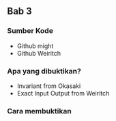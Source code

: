 ## Bab 3

### Sumber Kode
* Github might
* Github Weiritch

### Apa yang dibuktikan?
* Invariant from Okasaki
* Exact Input Output from Weiritch

### Cara membuktikan
